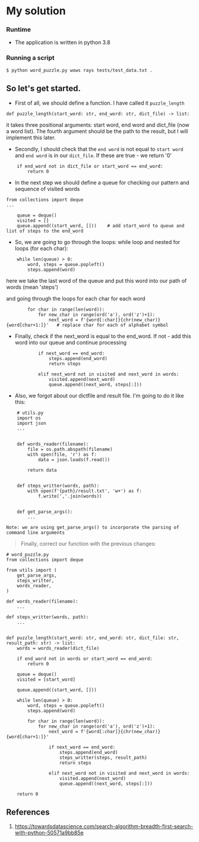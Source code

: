 # My solution
### Runtime
* The application is written in python 3.8
### Running a script
```
$ python word_puzzle.py wows rays tests/test_data.txt .
```
## So let's get started.
* First of all, we should define a function. I have called it `puzzle_length`

```
def puzzle_length(start_word: str, end_word: str, dict_file) -> list:
```

it takes three positional arguments: start word, end word and dict_file (now a word list). The fourth argument should be
the path to the result, but I will implement this later.

* Secondly, I should check that the `end word` is not equal to `start word` and `end word` is in our `dict_file`. If these are true - we return '0'

```
    if end_word not in dict_file or start_word == end_word:
        return 0
```

* In the next step we should define a queue for checking our pattern and sequence of visited words

```
from collections import deque
...

    queue = deque()
    visited = []
    queue.append((start_word, []))    # add start_word to queue and list of steps to the end_word

```

* So, we are going to go through the loops: while loop and nested for loops (for each char):

```
    while len(queue) > 0:
        word, steps = queue.popleft()
        steps.append(word)
```
here we take the last word of the queue and put this word into our path of words (mean 'steps')

and going through the loops for each char for each word

```
        for char in range(len(word)):
            for new_char in range(ord('a'), ord('z')+1):
                next_word = f'{word[:char]}{chr(new_char)}{word[char+1:]}'   # replace char for each of alphabet symbol
```

* Finally, check if the next_word is equal to the end_word. If not - add this word into our queue and continue processing

```
            if next_word == end_word:
                steps.append(end_word)
                return steps

            elif next_word not in visited and next_word in words:
                visited.append(next_word)
                queue.append((next_word, steps[:]))
```

* Also, we forgot about our dictfile and result file. I'm going to do it like this:

```
    # utils.py
    import os
    import json
    ...


    def words_reader(filename):
        file = os.path.abspath(filename)
        with open(file, 'r') as f:
            data = json.loads(f.read())

        return data


    def steps_writter(words, path):
        with open(f'{path}/result.txt', 'w+') as f:
            f.write(','.join(words))
    

    def get_parse_args():
        ...

```
`Note: we are using get_parse_args() to incorporate the parsing of command line arguments`

> Finally, correct our function with the previous changes:

```
# word_puzzle.py
from collections import deque

from utils import (
    get_parse_args, 
    steps_writter, 
    words_reader,
)

def words_reader(filename):
    ...

def steps_writter(words, path):
    ...


def puzzle_length(start_word: str, end_word: str, dict_file: str, result_path: str) -> list:
    words = words_reader(dict_file)

    if end_word not in words or start_word == end_word:
        return 0

    queue = deque()
    visited = [start_word]

    queue.append((start_word, []))

    while len(queue) > 0:
        word, steps = queue.popleft()
        steps.append(word)

        for char in range(len(word)):
            for new_char in range(ord('a'), ord('z')+1):
                next_word = f'{word[:char]}{chr(new_char)}{word[char+1:]}'

                if next_word == end_word:
                    steps.append(end_word)
                    steps_writter(steps, result_path)
                    return steps

                elif next_word not in visited and next_word in words:
                    visited.append(next_word)
                    queue.append((next_word, steps[:]))

    return 0
```

## References
1. https://towardsdatascience.com/search-algorithm-breadth-first-search-with-python-50571a9bb85e